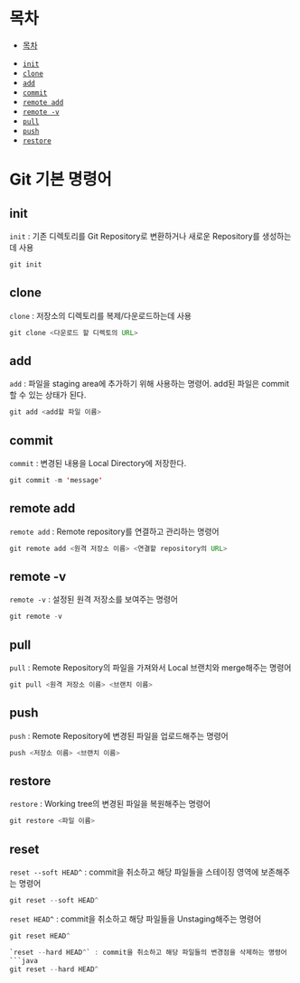 # 목차
* [목차](#목차)
- [`init`](#init)
- [`clone`](#clone)
- [`add`](#add)
- [`commit`](#commit)
- [`remote add`](#remote-add)
- [`remote -v`](#remote-add)
- [`pull`](#pull)
- [`push`](#push)
- [`restore`](#restore)

# Git 기본 명령어

## init

`init` : 기존 디렉토리를 Git Repository로 변환하거나 새로운 Repository를 생성하는데 사용
```java
git init
```

## clone

`clone` : 저장소의 디렉토리를 복제/다운로드하는데 사용
```java
git clone <다운로드 할 디렉토의 URL>
```

## add

`add` : 파일을 staging area에 추가하기 위해 사용하는 명령어. add된 파일은 commit 할 수 있는 상태가 된다. 
```java
git add <add할 파일 이름>
```

## commit

`commit` : 변경된 내용을 Local Directory에 저장한다.
```java
git commit -m 'message'
```

## remote add

`remote add` : Remote repository를 연결하고 관리하는 명령어
```java
git remote add <원격 저장소 이름> <연결할 repository의 URL>
```

## remote -v

`remote -v` : 설정된 원격 저장소를 보여주는 명령어
```java
git remote -v
```

## pull

`pull` : Remote Repository의 파일을 가져와서 Local 브랜치와 merge해주는 명령어
```java
git pull <원격 저장소 이름> <브랜치 이름>
```

## push

`push` : Remote Repository에 변경된 파일을 업로드해주는 명령어
```java
push <저장소 이름> <브랜치 이름>
```

## restore

`restore` : Working tree의 변경된 파일을 복원해주는 명령어
```java
git restore <파일 이름>
```

## reset

`reset --soft HEAD^` : commit을 취소하고 해당 파일들을 스테이징 영역에 보존해주는 명령어
```java
git reset --soft HEAD^
```

`reset HEAD^` : commit을 취소하고 해당 파일들을 Unstaging해주는 명령어
```java
git reset HEAD^

`reset --hard HEAD^` : commit을 취소하고 해당 파일들의 변경점을 삭제하는 명령어
```java
git reset --hard HEAD^
```
